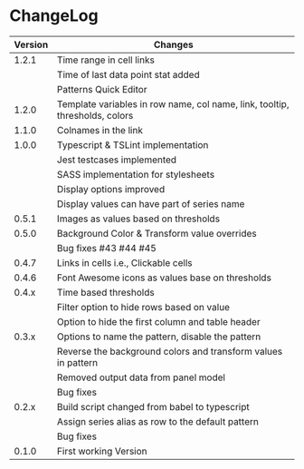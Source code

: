 # ChangeLog

| Version            | Changes |
| -------------------|-----------|
| 1.2.1              | Time range in cell links |
|                    | Time of last data point stat added |
|                    | Patterns Quick Editor |
| 1.2.0              | Template variables in row name, col name, link, tooltip, thresholds, colors |
| 1.1.0              | Colnames in the link |
| 1.0.0              | Typescript & TSLint implementation |
|                    | Jest testcases implemented |
|                    | SASS implementation for stylesheets |
|                    | Display options improved |
|                    | Display values can have part of series name |
| 0.5.1              | Images as values based on thresholds |
| 0.5.0              | Background Color & Transform value overrides |
|                    | Bug fixes #43 #44 #45 |
| 0.4.7              | Links in cells i.e., Clickable cells |
| 0.4.6              | Font Awesome icons as values base on thresholds |
| 0.4.x              | Time based thresholds |
|                    | Filter option to hide rows based on value |
|                    | Option to hide the first column and table header |
| 0.3.x              | Options to name the pattern, disable the pattern |
|                    | Reverse the background colors and transform values in pattern |
|                    | Removed output data from panel model |
|                    | Bug fixes |
| 0.2.x              | Build script changed from babel to typescript |
|                    | Assign series alias as row to the default pattern |
|                    | Bug fixes |
| 0.1.0              | First working Version |
